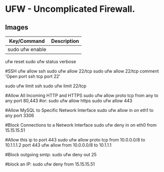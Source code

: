 # UFW - Uncomplicated Firewall.

## Images
| Key/Command | Description |
| ----------- | ----------- |
| sudo ufw enable |
ufw reset
sudo ufw status verbose

#SSH
ufw allow ssh
sudo ufw allow 22/tcp
sudo ufw allow 22/tcp comment 'Open port ssh tcp port 22'

sudo ufw limit ssh
sudo ufw limit 22/tcp

#Allow All Incoming HTTP and HTTPS
sudo ufw allow proto tcp from any to any port 80,443
#or:
sudo ufw allow https
sudo ufw allow 443

#Allow MySQL to Specific Network Interface
sudo ufw allow in on eth1 to any port 3306

#Block Connections to a Network Interface
sudo ufw deny in on eth0 from 15.15.15.51

#Allow this ip to port 443
sudo ufw allow proto tcp from 10.0.0.0/8 to 10.1.1.1.2 port 443
ufw allow from 10.0.0.0/8 to 10.1.1.1


#Block outgoing smtp:
sudo ufw deny out 25

#block an IP:
sudo ufw deny from 15.15.15.51
